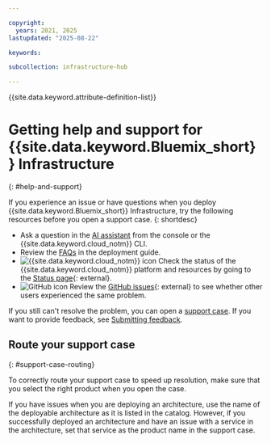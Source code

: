 ```yaml
---

copyright:
  years: 2021, 2025
lastupdated: "2025-08-22"

keywords:

subcollection: infrastructure-hub

---
```


{{site.data.keyword.attribute-definition-list}}

# Getting help and support for {{site.data.keyword.Bluemix_short}} Infrastructure
{: #help-and-support}

If you experience an issue or have questions when you deploy {{site.data.keyword.Bluemix_short}} Infrastructure, try the following resources before you open a support case.
{: shortdesc}

* Ask a question in the [AI assistant](/docs/overview?topic=overview-ask-ai-assistant) from the console or the {{site.data.keyword.cloud_notm}} CLI.
* Review the [FAQs](/docs/infrastructure-hub?topic=infrastructure-hub-bare-metal-faqs) in the deployment guide.
* ![{{site.data.keyword.cloud_notm}} icon](../icons/ibm-cloud-16.svg "IBM Cloud icon") Check the status of the {{site.data.keyword.cloud_notm}} platform and resources by going to the [Status page](/status){: external}.
* ![GitHub icon](../icons/logo-github-16.svg "GitHub icon") Review the [GitHub issues](https://github.com/ibm-cloud-docs/infrastructure-hub/issues){: external} to see whether other users experienced the same problem.

If you still can't resolve the problem, you can open a [support case](/docs/account?topic=account-open-case). If you want to provide feedback, see [Submitting feedback](/docs/overview?topic=overview-feedback).

## Route your support case
{: #support-case-routing}

To correctly route your support case to speed up resolution, make sure that you select the right product when you open the case.

If you have issues when you are deploying an architecture, use the name of the deployable architecture as it is listed in the catalog. However, if you successfully deployed an architecture and have an issue with a service in the architecture, set that service as the product name in the support case.
